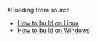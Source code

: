 #Building from source

  * [How to build on Linux](how_to_build_on_linux.md)
  * [How to build on Windows](how_to_build_on_windows.md)

